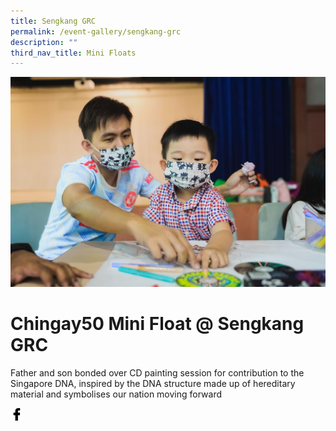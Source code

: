 ```yaml
---
title: Sengkang GRC
permalink: /event-gallery/sengkang-grc
description: ""
third_nav_title: Mini Floats
---
```


![](/images/Event%20Gallery/chingay50-mini-float-@-sengkang-grc-2.jpeg)
# **Chingay50 Mini Float @ Sengkang GRC**
Father and son bonded over CD painting session for contribution to the Singapore DNA, inspired by the DNA structure made up of hereditary material and symbolises our nation moving forward

<a href="http://www.facebook.com/sharer.php?u=http://www.chingay.gov.sg/image/event-gallery/chingay50-mini-float-@-sengkang-grc" style="float:left;">
	<img src="/images/facebook.png" style="width:auto;height:20px;">
</a>